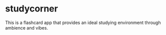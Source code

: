 # studycorner
This is a flashcard app that provides an ideal studying environment through ambience and vibes.
